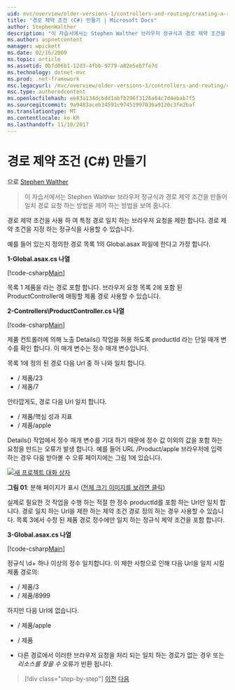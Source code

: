 ```yaml
---
uid: mvc/overview/older-versions-1/controllers-and-routing/creating-a-route-constraint-cs
title: "경로 제약 조건 (C#) 만들기 | Microsoft Docs"
author: StephenWalther
description: "이 자습서에서는 Stephen Walther 브라우저 정규식과 경로 제약 조건을 만들어 일치 경로 요청 하는 방법을 제어 하는 방법을 보여 줍니다."
ms.author: aspnetcontent
manager: wpickett
ms.date: 02/16/2009
ms.topic: article
ms.assetid: 0bfd06b1-12d3-4fbb-9779-a82e5eb7fe7d
ms.technology: dotnet-mvc
ms.prod: .net-framework
msc.legacyurl: /mvc/overview/older-versions-1/controllers-and-routing/creating-a-route-constraint-cs
msc.type: authoredcontent
ms.openlocfilehash: ee83a134dcbdd1abfb296f3126a64c7d4ebab7f5
ms.sourcegitcommit: 9a9483aceb34591c97451997036a9120c3fe2baf
ms.translationtype: MT
ms.contentlocale: ko-KR
ms.lasthandoff: 11/10/2017
---
```

<a name="creating-a-route-constraint-c"></a>경로 제약 조건 (C#) 만들기
====================
으로 [Stephen Walther](https://github.com/StephenWalther)

> 이 자습서에서는 Stephen Walther 브라우저 정규식과 경로 제약 조건을 만들어 일치 경로 요청 하는 방법을 제어 하는 방법을 보여 줍니다.


경로 제약 조건을 사용 하 여 특정 경로 일치 하는 브라우저 요청을 제한 합니다. 경로 제약 조건을 지정 하는 정규식을 사용할 수 있습니다.

예를 들어 있는지 정의한 경로 목록 1의 Global.asax 파일에 한다고 가정 합니다.

**1-Global.asax.cs 나열**

[!code-csharp[Main](creating-a-route-constraint-cs/samples/sample1.cs)]

목록 1 제품을 라는 경로 포함 합니다. 브라우저 요청 목록 2에 포함 된 ProductController에 매핑할 제품 경로 사용할 수 있습니다.

**2-Controllers\ProductController.cs 나열**

[!code-csharp[Main](creating-a-route-constraint-cs/samples/sample2.cs)]

제품 컨트롤러에 의해 노출 Details() 작업을 허용 하도록 productId 라는 단일 매개 변수를 확인 합니다. 이 매개 변수는 정수 매개 변수입니다.

목록 1에 정의 된 경로 다음 Url 중 하 나와 일치 합니다.

- / 제품/23
- / 제품/7

안타깝게도, 경로 다음 Url 일치 합니다.

- / 제품/핵심 성과 지표
- / 제품/apple

Details() 작업에서 정수 매개 변수를 기대 하기 때문에 정수 값 이외의 값을 포함 하는 요청을 만드는 오류가 발생 합니다. 예를 들어 URL /Product/apple 브라우저에 입력 하는 경우 다음 받아볼 수 오류 페이지에는 그림 1에 있습니다.


[![새 프로젝트 대화 상자](creating-a-route-constraint-cs/_static/image1.jpg)](creating-a-route-constraint-cs/_static/image1.png)

**그림 01**: 분해 페이지가 표시 ([전체 크기 이미지를 보려면 클릭](creating-a-route-constraint-cs/_static/image2.png))


실제로 필요한 것 작업을 수행 하는 적절 한 정수 productId를 포함 하는 Url만 일치 합니다. 경로 일치 하는 Url을 제한 하는 제약 조건 경로 정의 하는 경우 사용할 수 있습니다. 목록 3에서 수정 된 제품 경로 정수에만 일치 하는 정규식 제약 조건을 포함 합니다.

**3-Global.asax.cs 나열**

[!code-csharp[Main](creating-a-route-constraint-cs/samples/sample3.cs)]

정규식 \d+ 하나 이상의 정수 일치합니다. 이 제한 사항으로 인해 다음 Url을 일치 시킬 제품 경로의:

- / 제품/3
- / 제품/8999

하지만 다음 Url에 없습니다.

- / 제품/apple
- / 제품

- 다른 경로에서 이러한 브라우저 요청을 처리 되는 일치 하는 경로가 없는 경우 또는 *리소스를 찾을 수* 오류가 반환 됩니다.

>[!div class="step-by-step"]
[이전](creating-custom-routes-cs.md)
[다음](creating-a-custom-route-constraint-cs.md)
